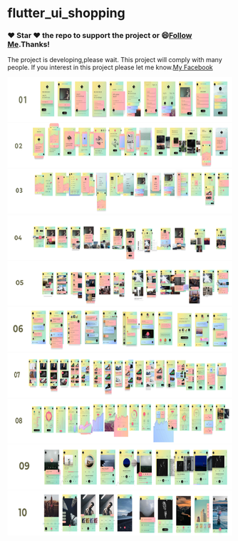 # flutter_ui_shopping
### :heart: Star :heart: the repo to support the project or :smile:[Follow Me](https://github.com/nb312).Thanks!
The project is developing,please wait. 
This project will comply with many people.
If you interest in this project please let me know.[My Facebook](https://www.facebook.com/profile.php?id=100018259667795)

<img src="doc/01-signup.jpg" height="100"/>

<img src="doc/02-walk_through.jpg" height="100"/>

<img src="doc/03-navigation.jpg" height="100"/>

<img src="doc/04-profile.jpg" height="100"/>

<img src="doc/05-feed.jpg" height="100"/>

<img src="doc/06-chat.jpg" height="100"/>

<img src="doc/07-shopping.jpg" height="100"/>

<img src="doc/08-statistics.jpg" height="100"/>

<img src="doc/09-media.jpg" height="100"/>

<img src="doc/10-camera.jpg" height="100"/>
